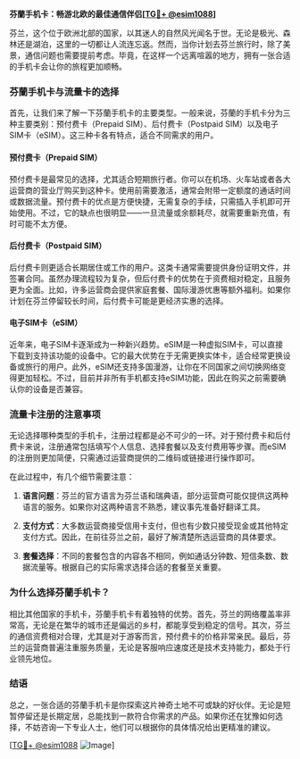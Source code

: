 **芬蘭手机卡：畅游北欧的最佳通信伴侣[[TG💪+ @esim1088](https://t.me/s/esim1088)]**

芬兰，这个位于欧洲北部的国家，以其迷人的自然风光闻名于世。无论是极光、森林还是湖泊，这里的一切都让人流连忘返。然而，当你计划去芬兰旅行时，除了美景，通信问题也需要提前考虑。毕竟，在这样一个远离喧嚣的地方，拥有一张合适的手机卡会让你的旅程更加顺畅。

### 芬蘭手机卡与流量卡的选择

首先，让我们来了解一下芬蘭手机卡的主要类型。一般来说，芬蘭的手机卡分为三种主要类别：预付费卡（Prepaid SIM）、后付费卡（Postpaid SIM）以及电子SIM卡（eSIM）。这三种卡各有特点，适合不同需求的用户。

#### 预付费卡（Prepaid SIM）

预付费卡是最常见的选择，尤其适合短期旅行者。你可以在机场、火车站或者各大运营商的营业厅购买到这种卡。使用前需要激活，通常会附带一定额度的通话时间或数据流量。预付费卡的优点是方便快捷，无需复杂的手续，只需插入手机即可开始使用。不过，它的缺点也很明显——一旦流量或余额耗尽，就需要重新充值，有时可能不太方便。

#### 后付费卡（Postpaid SIM）

后付费卡则更适合长期居住或工作的用户。这类卡通常需要提供身份证明文件，并签署合同。虽然办理流程较为复杂，但后付费卡的优势在于资费相对稳定，且服务更为全面。比如，许多运营商会提供家庭套餐、国际漫游优惠等额外福利。如果你计划在芬兰停留较长时间，后付费卡可能是更经济实惠的选择。

#### 电子SIM卡（eSIM）

近年来，电子SIM卡逐渐成为一种新兴趋势。eSIM是一种虚拟SIM卡，可以直接下载到支持该功能的设备中。它的最大优势在于无需更换实体卡，适合经常更换设备或旅行的用户。此外，eSIM还支持多国漫游，让你在不同国家之间切换网络变得更加轻松。不过，目前并非所有手机都支持eSIM功能，因此在购买之前需要确认你的设备是否兼容。

### 流量卡注册的注意事项

无论选择哪种类型的手机卡，注册过程都是必不可少的一环。对于预付费卡和后付费卡来说，注册通常包括填写个人信息、选择套餐以及支付费用等步骤。而eSIM的注册则更加简便，只需通过运营商提供的二维码或链接进行操作即可。

在此过程中，有几个细节需要注意：

1. **语言问题**：芬兰的官方语言为芬兰语和瑞典语，部分运营商可能仅提供这两种语言的服务。如果你对这两种语言不熟悉，建议事先准备好翻译工具。
   
2. **支付方式**：大多数运营商接受信用卡支付，但也有少数只接受现金或其他特定支付方式。因此，在前往芬兰之前，最好了解清楚所选运营商的具体要求。

3. **套餐选择**：不同的套餐包含的内容各不相同，例如通话分钟数、短信条数、数据流量等。根据自己的实际需求选择合适的套餐至关重要。

### 为什么选择芬蘭手机卡？

相比其他国家的手机卡，芬蘭手机卡有着独特的优势。首先，芬兰的网络覆盖率非常高，无论是在繁华的城市还是偏远的乡村，都能享受到稳定的信号。其次，芬兰的通信资费相对合理，尤其是对于游客而言，预付费卡的价格非常亲民。最后，芬兰的运营商普遍注重服务质量，无论是客服响应速度还是技术支持能力，都处于行业领先地位。

### 结语

总之，一张合适的芬蘭手机卡是你探索这片神奇土地不可或缺的好伙伴。无论是短暂停留还是长期定居，总能找到一款符合你需求的产品。如果你还在犹豫如何选择，不妨咨询一下专业人士，他们可以根据你的具体情况给出更精准的建议。

[[TG💪+ @esim1088](https://t.me/s/esim1088) ![Image](https://i.postimg.cc/4NQfJmqS/Snipaste-2025-05-13-00-14-12.png)]